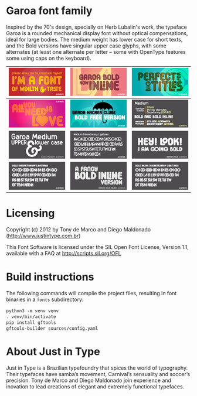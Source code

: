 # Garoa font family

Inspired by the 70's design, specially on Herb Lubalin's work, the typeface Garoa is a rounded mechanical display font without optical compensations, ideal for large bodies. The medium weight has lower case for short texts, and the Bold versions have singular upper case glyphs, with some alternates (at least one alternate per letter – some with OpenType features some using caps on the keyboard).

| ![Image](https://raw.githubusercontent.com/Just-in-Type/Garoa/refs/heads/main/images/image-01.png) | ![Image](https://raw.githubusercontent.com/Just-in-Type/Garoa/refs/heads/main/images/image-02.png) | ![Image](https://raw.githubusercontent.com/Just-in-Type/Garoa/refs/heads/main/images/image-03.png) |
|:-------------------------:|:-------------------------:|:-------------------------:|
| ![Image](https://raw.githubusercontent.com/Just-in-Type/Garoa/refs/heads/main/images/image-04.png) | ![Image](https://raw.githubusercontent.com/Just-in-Type/Garoa/refs/heads/main/images/image-05.png) | ![Image](https://raw.githubusercontent.com/Just-in-Type/Garoa/refs/heads/main/images/image-06.png) |
| ![Image](https://raw.githubusercontent.com/Just-in-Type/Garoa/refs/heads/main/images/image-07.png) | ![Image](https://raw.githubusercontent.com/Just-in-Type/Garoa/refs/heads/main/images/image-08.png) | ![Image](https://raw.githubusercontent.com/Just-in-Type/Garoa/refs/heads/main/images/image-09.png) |
| ![Image](https://raw.githubusercontent.com/Just-in-Type/Garoa/refs/heads/main/images/image-10.png) | ![Image](https://raw.githubusercontent.com/Just-in-Type/Garoa/refs/heads/main/images/image-11.png) | ![Image](https://raw.githubusercontent.com/Just-in-Type/Garoa/refs/heads/main/images/image-12.png) |

# Licensing

Copyright (c) 2012 by Tony de Marco and Diego Maldonado (http://www.justintype.com.br)

This Font Software is licensed under the SIL Open Font License, Version 1.1, available with a FAQ at http://scripts.sil.org/OFL

# Build instructions

The following commands will compile the project files, resulting in font binaries in a `fonts` subdirectory:

```
python3 -m venv venv
. venv/bin/activate
pip install gftools
gftools-builder sources/config.yaml
```

# About Just in Type

​Just in Type is a Brazilian typefoundry that spices the world of typography. Their typefaces have samba’s movement, Carnival’s sensuality and soccer’s precision. Tony de Marco and Diego Maldonado join experience and inovation to lead creations of elegant and extremely functional typefaces.
